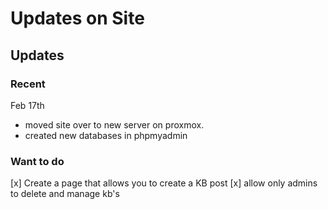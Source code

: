 # Updates on Site

## Updates
### Recent
Feb 17th
- moved site over to new server on proxmox. 
- created new databases in phpmyadmin

### Want to do
[x] Create a page that allows you to create a KB post
[x] allow only admins to delete and manage kb's